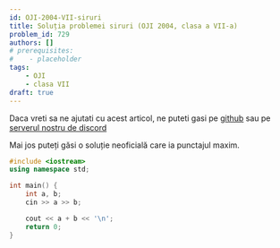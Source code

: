 ```yaml
---
id: OJI-2004-VII-siruri
title: Soluția problemei siruri (OJI 2004, clasa a VII-a)
problem_id: 729
authors: []
# prerequisites:
#    - placeholder
tags:
    - OJI
    - clasa VII
draft: true
---
```


Daca vreti sa ne ajutati cu acest articol, ne puteti gasi pe [github](https://github.com/roalgo-discord/arhiva-educationala) sau pe [serverul nostru de discord](https://discord.gg/vdDRSmg3fC)

Mai jos puteți găsi o soluție neoficială care ia punctajul maxim.

```cpp
#include <iostream>
using namespace std;

int main() {
    int a, b;
    cin >> a >> b;

    cout << a + b << '\n';
    return 0;
}
```

